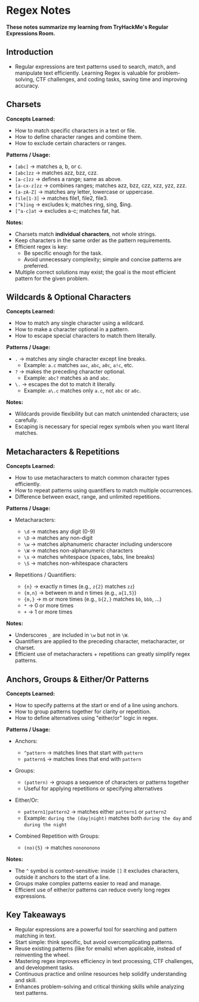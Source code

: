# Regex Notes

**These notes summarize my learning from TryHackMe's Regular Expressions Room.**

## Introduction
- Regular expressions are text patterns used to search, match, and manipulate text efficiently. Learning Regex is valuable for problem-solving, CTF challenges, and coding tasks, saving time and improving accuracy.


## Charsets

**Concepts Learned:**  
- How to match specific characters in a text or file.  
- How to define character ranges and combine them.  
- How to exclude certain characters or ranges.  

**Patterns / Usage:**  
- `[abc]` → matches a, b, or c.  
- `[abc]zz` → matches azz, bzz, czz.  
- `[a-c]zz` → defines a range; same as above.  
- `[a-cx-z]zz` → combines ranges; matches azz, bzz, czz, xzz, yzz, zzz.  
- `[a-zA-Z]` → matches any letter, lowercase or uppercase.  
- `file[1-3]` → matches file1, file2, file3.  
- `[^k]ing` → excludes k; matches ring, sing, $ing.  
- `[^a-c]at` → excludes a-c; matches fat, hat.  

**Notes:**  
- Charsets match **individual characters**, not whole strings.  
- Keep characters in the same order as the pattern requirements.  
- Efficient regex is key:  
  - Be specific enough for the task.  
  - Avoid unnecessary complexity; simple and concise patterns are preferred.  
- Multiple correct solutions may exist; the goal is the most efficient pattern for the given problem.



## Wildcards & Optional Characters

**Concepts Learned:**  
- How to match any single character using a wildcard.  
- How to make a character optional in a pattern.  
- How to escape special characters to match them literally.  

**Patterns / Usage:**  
- `.` → matches any single character except line breaks.  
  - Example: `a.c` matches `aac`, `abc`, `a0c`, `a!c`, etc.  
- `?` → makes the preceding character optional.  
  - Example: `abc?` matches `ab` and `abc`.  
- `\.` → escapes the dot to match it literally.  
  - Example: `a\.c` matches only `a.c`, not `abc` or `a0c`.  

**Notes:**  
- Wildcards provide flexibility but can match unintended characters; use carefully.  
- Escaping is necessary for special regex symbols when you want literal matches.



## Metacharacters & Repetitions

**Concepts Learned:**  
- How to use metacharacters to match common character types efficiently.  
- How to repeat patterns using quantifiers to match multiple occurrences.  
- Difference between exact, range, and unlimited repetitions.  

**Patterns / Usage:**  
- Metacharacters:  
  - `\d` → matches any digit (0-9)  
  - `\D` → matches any non-digit  
  - `\w` → matches alphanumeric character including underscore  
  - `\W` → matches non-alphanumeric characters  
  - `\s` → matches whitespace (spaces, tabs, line breaks)  
  - `\S` → matches non-whitespace characters  

- Repetitions / Quantifiers:  
  - `{n}` → exactly n times (e.g., `z{2}` matches `zz`)  
  - `{m,n}` → between m and n times (e.g., `a{1,5}`)  
  - `{m,}` → m or more times (e.g., `b{2,}` matches `bb`, `bbb`, ...)  
  - `*` → 0 or more times  
  - `+` → 1 or more times  

**Notes:**  
- Underscores `_` are included in `\w` but not in `\W`.  
- Quantifiers are applied to the preceding character, metacharacter, or charset.  
- Efficient use of metacharacters + repetitions can greatly simplify regex patterns.




## Anchors, Groups & Either/Or Patterns

**Concepts Learned:**  
- How to specify patterns at the start or end of a line using anchors.  
- How to group patterns together for clarity or repetition.  
- How to define alternatives using "either/or" logic in regex.  

**Patterns / Usage:**  
- Anchors:  
  - `^pattern` → matches lines that start with `pattern`  
  - `pattern$` → matches lines that end with `pattern`  

- Groups:  
  - `(pattern)` → groups a sequence of characters or patterns together  
  - Useful for applying repetitions or specifying alternatives  

- Either/Or:  
  - `pattern1|pattern2` → matches either `pattern1` or `pattern2`  
  - Example: `during the (day|night)` matches both `during the day` and `during the night`  

- Combined Repetition with Groups:  
  - `(no){5}` → matches `nonononono`  

**Notes:**  
- The `^` symbol is context-sensitive: inside `[]` it excludes characters, outside it anchors to the start of a line.  
- Groups make complex patterns easier to read and manage.  
- Efficient use of either/or patterns can reduce overly long regex expressions.



## Key Takeaways

- Regular expressions are a powerful tool for searching and pattern matching in text.  
- Start simple: think specific, but avoid overcomplicating patterns.  
- Reuse existing patterns (like for emails) when applicable, instead of reinventing the wheel.  
- Mastering regex improves efficiency in text processing, CTF challenges, and development tasks.  
- Continuous practice and online resources help solidify understanding and skill.  
- Enhances problem-solving and critical thinking skills while analyzing text patterns.


